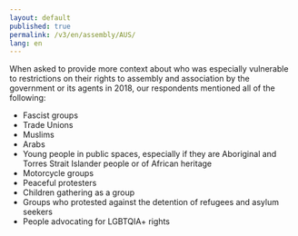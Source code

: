```yaml
---
layout: default
published: true
permalink: /v3/en/assembly/AUS/
lang: en
---
```


When asked to provide more context about who was especially vulnerable to restrictions on their rights to assembly and association by the government or its agents in 2018, our respondents mentioned all of the following:
-	Fascist groups
-	Trade Unions
-	Muslims
-	Arabs
-	Young people in public spaces, especially if they are Aboriginal and Torres Strait Islander people or of African heritage
-	Motorcycle groups
-	Peaceful protesters
-	Children gathering as a group
-	Groups who protested against the detention of refugees and asylum seekers
-	People advocating for LGBTQIA+ rights


